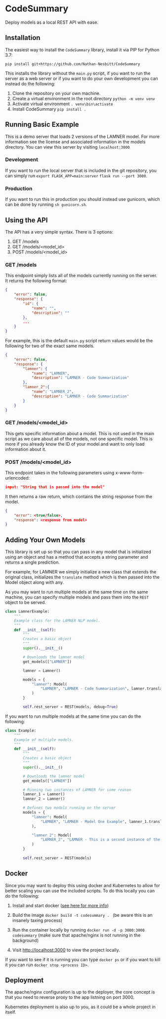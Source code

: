 # CodeSummary
Deploy models as a local REST API with ease.

## Installation
The easiest way to install the `CodeSummary` library, install it via PIP for 
Python 3.7:

```shell
pip install git+https://github.com/Nathan-Nesbitt/CodeSummary
```

This installs the library without the `main.py` script, if you want to run the
server as a web server or if you want to do your own development you can instead
do the following:

1. Clone the repository on your own machine.
2. Create a virtual environment in the root directory `python -m venv venv`
3. Activate virtual environment `. venv\bin\activate`
4. Install CodeSummary `pip install .`

## Running Basic Example

This is a demo server that loads 2 
versions of the LAMNER model. For more information see the license and 
associated information in the models directory. You can view this server by
visiting `localhost:3000`

### Development

If you want to run the local server that is included in the git repository,
you can simply run `export FLASK_APP=main:server` `flask run --port 3000`. 

### Production

If you want to run this in production you should instead use gunicorn, which
can be done by running `sh gunicorn.sh`.

## Using the API

The API has a very simple syntax. There is 3 options:

1. GET /models
2. GET /models/\<model_id\>
3. POST /models/\<model_id\>

### GET /models

This endpoint simply lists all of the models currently running on the server.
It returns the following format:

```JSON
{
    "error": false,
    "response": {
        "id": {
            "name": "",
            "description": ""
        },
        ...
    }
}
```

For example, this is the default `main.py` script return values would be the 
following for two of the exact same models.

```JSON
{
    "error": false,
    "response": {
        "lamner": {
            "name": "LAMNER",
            "description": "LAMNER - Code Summarization"
        },
        "lamner_2":{
            "name": "LAMNER_2", 
            "description": "LAMNER - Code Summarization"
        }
    }
}
```

### GET /models/\<model_id\>

This gets specific information about a model. This is not used in the main 
script as we care about all of the models, not one specific model. This is more
if you already know the ID of your model and want to only load information about
it.

### POST /models/\<model_id\>

This endpoint takes in the following parameters using x-www-form-urlencoded:

```JSON
input: "String that is passed into the model"
```

It then returns a raw return, which contains the string response from the model.

```JSON
{
    "error": <true/false>,
    "response": <response from model>
}
```

## Adding Your Own Models

This library is set up so that you can pass in any model that is initialized
using an object and has a method that accepts a string parameter and returns a
single prediction.

For example, for LAMNER we simply initialize a new class that extends the 
original class, initializes the `translate` method which is then passed into
the Model object along with any. 

As you may want to run multiple models at the same time on the same machine, 
you can specify multiple models and pass them into the `REST` object to be 
served.

```py
class LamnerExample:
    """
    Example class for the LAMNER NLP model.
    """
    def __init__(self):
        """
        Creates a basic object
        """
        super().__init__()

        # Downloads the lamner model
        get_models(["LAMNER"])

        lamner = Lamner()

        models = {
            "lamner": Model(
                "LAMNER", "LAMNER - Code Summarization", lamner.translate
            )
        }

        self.rest_server = REST(models, debug=True)
```

If you want to run multiple models at the same time you can do the following:

```py
class Example:
    """
    Example of multiple models.
    """
    def __init__(self):
        """
        Creates a basic object
        """
        super().__init__()

        # Downloads the lamner model
        get_models(["LAMNER"])

        # Running two instances of LAMNER for some reason
        lamner_1 = Lamner()
        lamner_2 = Lamner()

        # Defines two models running on the server
        models = {
            "lamner": Model(
                "LAMNER", "LAMNER - Model One Example", lamner_1.translate
            ),

            "lamner_2": Model(
                "LAMNER_2", "LAMNER - This is a second instance of the model", lamner_2.translate
            )
        }
        
        self.rest_server = REST(models)

```

## Docker
Since you may want to deploy this using docker and Kubernetes to allow for better
scaling you can use the included scripts. To do this locally you can do the 
following:

1. Install and start docker ([see here for more info](https://docs.docker.com/engine/install/))

2. Build the image `docker build -t codesummary . ` (be aware this is an insanely taxing process)

3. Run the container locally by running `docker run -d -p 3000:3000 codesummary` (make sure that apache/nginx is not running in the background)

4. Visit [http://localhost:3000](http://localhost:3000) to view the project locally.

If you want to see if it is running you can type `docker ps` or if you want
to kill it you can run `docker stop <process ID>`. 

## Deployment
The apache/nginx configuration is up to the deployer, the core concept is that 
you need to reverse proxy to the app listning on port 3000. 

Kubernetes deployment is also up to you, as it could be a whole project in itself.